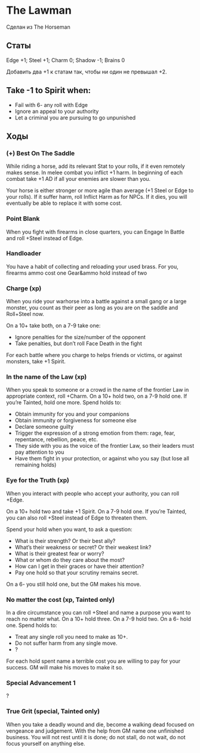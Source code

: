 # The Lawman
Сделан из The Horseman

## Статы

Edge +1; Steel +1; Charm 0; Shadow -1; Brains 0

Добавить два +1 к статам так, чтобы ни один не превышал +2.

## Take -1 to Spirit when:

* Fail with 6- any roll with Edge 
* Ignore an appeal to your authority
* Let a criminal you are pursuing to go unpunished 

## Ходы

### (+) Best On The Saddle

While riding a horse, add its relevant Stat to your rolls, if it even remotely makes sense. In melee combat you inflict +1 harm. In beginning of each combat 
take +1 AD if all your enemies are slower than you.

Your horse is either stronger or more agile than average (+1 Steel or Edge to your rolls). If it suffer harm, roll Inflict Harm as for NPCs. If it dies, you 
will eventually be able to replace it with some cost.  

### Point Blank

When you fight with firearms in close quarters, you can Engage In Battle and roll +Steel instead of Edge.

### Handloader

You have a habit of collecting and reloading your used brass. For you, firearms ammo cost one Gear&ammo hold instead of two

###  Charge (xp)

When you ride your warhorse into a battle against a small gang or a large monster, you count as their peer as long as you are on the saddle and Roll+Steel now.

On a 10+ take both, on a 7-9 take one: 

* Ignore penalties for the size/number of the opponent
* Take penalties, but don’t roll Face Death in the fight

For each battle where you charge to helps friends or victims, or against monsters, take +1 Spirit.

### In the name of the Law (xp)

When you speak to someone or a crowd in the name of the frontier Law in appropriate context, roll +Charm. On a 10+ hold two, on a 7-9 hold one. 
If you’re Tainted, hold one more. Spend holds to:

* Obtain immunity for you and your companions
* Obtain immunity or forgiveness for someone else 
* Declare someone guilty
* Trigger the expression of a strong emotion from them: rage, fear, repentance, rebellion, peace, etc.
* They side with you as the voice of the frontier Law, so their leaders must pay attention to you
* Have them fight in your protection, or against who you say (but lose all remaining holds)

### Eye for the Truth (xp)

When you interact with people who accept your authority, you can roll +Edge.

On a 10+ hold two and take +1 Spirit. On a 7-9 hold one. If you’re Tainted, you can also roll +Steel instead of Edge to threaten them.

Spend your hold when you want, to ask a question:

* What is their strength? Or their best ally?
* What’s their weakness or secret? Or their weakest link?
* What is their greatest fear or worry?
* What or whom do they care about the most?
* How can I get in their graces or have their attention?
* Pay one hold so that your scrutiny remains secret.

On a 6- you still hold one, but the GM makes his move.

### No matter the cost (xp, Tainted only)

In a dire circumstance you can roll +Steel and name a purpose you want to reach no matter what. On a 10+ hold three. On a 7-9 hold two. On a 6- hold one. Spend 
holds to:
 
* Treat any single roll you need to make as 10+.
* Do not suffer harm from any single move.
* ? 
 
For each hold spent name a terrible cost you are willing to pay for your success. GM will make his moves to make it so.   


### Special Advancement 1
?

### True Grit (special, Tainted only)

When you take a deadly wound and die, become a walking dead focused on vengeance and judgement. With the help from GM name one unfinished business. You will not 
rest until it is done; do not stall, do not wait, do not focus yourself on anything else. 
